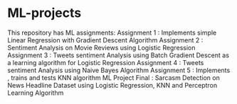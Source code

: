 # ML-projects
This repository has ML assignments:
Assignment 1 : Implements simple Linear Regression with Gradient Descent Algorithm
Assignment 2 : Sentiment Analysis on Movie Reviews using Logistic Regression
Assignment 3 : Tweets sentiment Analysis using Batch Gradient Descent as a learning algorithm for Logistic Regression
Assignment 4 : Tweets sentiment Analysis using Naive Bayes Algorithm
Assignment 5 : Implements , trains and tests KNN algorithm
ML Project Final : Sarcasm Detection on News Headline Dataset using Logistic Regression, KNN and Perceptron Learning Algorithm
